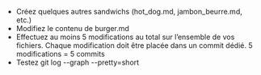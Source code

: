 - Créez quelques autres sandwichs (hot_dog.md, jambon_beurre.md,
etc.)
- Modifiez le contenu de burger.md
- Effectuez au moins 5 modifications au total sur l’ensemble de vos
fichiers.
Chaque modification doit être placée dans un commit dédié.
5 modifications = 5 commits
- Testez git log --graph --pretty=short
